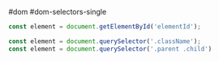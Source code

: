 #dom #dom-selectors-single 
```js
const element = document.getElementById('elementId');

const element = document.querySelector('.className');
const element = document.querySelector('.parent .child')
```
